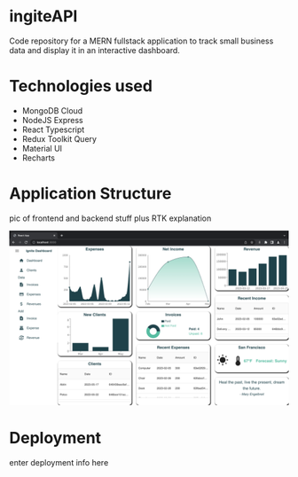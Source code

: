 # ingiteAPI

Code repository for a MERN fullstack application to track small business data and display it in an interactive dashboard.

# Technologies used
* MongoDB Cloud 
* NodeJS Express
* React Typescript
* Redux Toolkit Query
* Material UI
* Recharts 

# Application Structure
pic of frontend and backend stuff plus RTK explanation

![Text](/Screenshot.png?raw=True)


# Deployment 
enter deployment info here


